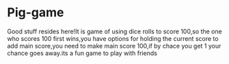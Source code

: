# Pig-game
Good stuff resides here!It is game of using dice rolls to score 100,so the one who scores 100 first wins,you have options for holding the current score to add main score,you need to make main score 100,if by chace you get 1 your chance goes away.its a fun game to play with friends
